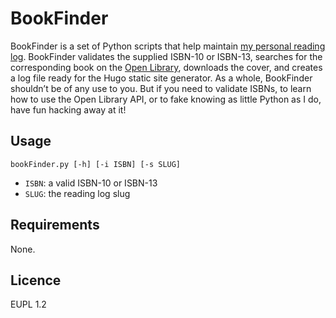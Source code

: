 # BookFinder

BookFinder is a set of Python scripts that help maintain [my personal reading log](https://metrozendodo.fr/biblio/ 'Biblio | métro[zen]dodo'). BookFinder validates the supplied ISBN-10 or ISBN-13, searches for the corresponding book on the [Open Library](https://openlibrary.org/ 'Welcome to Open Library | Open Library'), downloads the cover, and creates a log file ready for the Hugo static site generator. As a whole, BookFinder shouldn’t be of any use to you. But if you need to validate ISBNs, to learn how to use the Open Library API, or to fake knowing as little Python as I do, have fun hacking away at it!

## Usage

	bookFinder.py [-h] [-i ISBN] [-s SLUG]
	
- `ISBN`: a valid ISBN-10 or ISBN-13
- `SLUG`: the reading log slug

## Requirements

None.

## Licence

EUPL 1.2